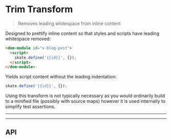 # Trim Transform

> Removes leading whitespace from inline content 

Designed to prettify inline content so that styles and scripts have leading whitespace removed:

```html
<dom-module id="x-blog-post">
  <script>
    skate.define('{{id}}', {});
  </script>
</dom-module>
```

Yields script content without the leading indentation:

```javascript
skate.define('{{id}}', {});
```

Using this transform is not typically necessary as you would ordinarily build to a minified file (possibly with source maps) however it is used internally to simplify test assertions.

<? @include {=readme}
      install.md  ?>

***
<!-- @toc -->
***

<? @include {=readme} usage.md ?>

## API

<? @exec mkapi src/index.js --level=3 ?>

<? @include ../../../doc/readme/license.md ?>
<? @include ../../../doc/readme/links.md ?>
